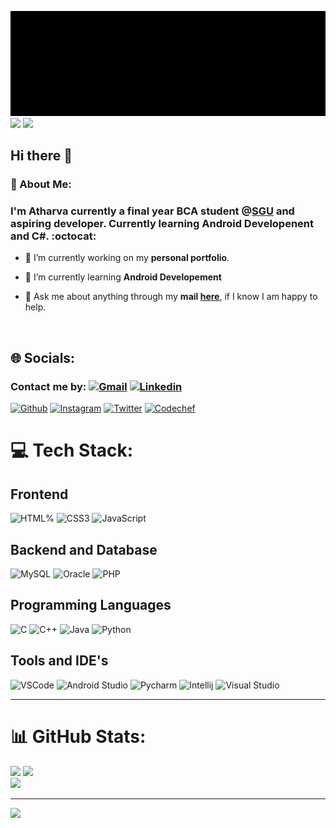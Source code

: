 ![Header](https://github.com/atharva-mali/atharva-mali/blob/main/img/header.gif)
<br>
![](https://img.shields.io/badge/version-1.0-blue)
![](https://komarev.com/ghpvc/?username=atharva-mali&style=flat-square)

## Hi there 👋

### 💫 About Me:

### I'm Atharva currently a final year BCA student @[SGU](http://sanjayghodawatuniversity.ac.in/) and aspiring developer. Currently learning Android Developenent and C#. :octocat:

- 🔭 I’m currently working on my **personal portfolio**.

- 🌱 I’m currently learning **Android Developement**

- 💬 Ask me about anything through my **mail [here](mailto:atharva.mali3081@gmail.com)**, if I know I am happy to help.

<br>

## 🌐 Socials:

### Contact me by: [![Gmail](https://img.shields.io/badge/Gmail-D14836?style=for-the-badge&logo=gmail&logoColor=white)](mailto:atharva.mali3081@gmail.com) [![Linkedin](https://img.shields.io/badge/LinkedIn-0077B5?style=for-the-badge&logo=linkedin&logoColor=white)](https://www.linkedin.com/in/atharvamali3081/)

[![Github](https://img.shields.io/badge/GitHub-100000?style=for-the-badge&logo=github&logoColor=white)](https://github.com/atharva-mali)
[![Instagram](https://img.shields.io/badge/Instagram-E4405F?style=for-the-badge&logo=instagram&logoColor=white)](https://instagram.com/__atharva__3081__)
[![Twitter](https://img.shields.io/badge/Twitter-1DA1F2?style=for-the-badge&logo=twitter&logoColor=white)](https://twitter.com/atharva_3081)
[![Codechef](https://img.shields.io/badge/Codechef-%23B92B27.svg?&style=for-the-badge&logo=Codechef&logoColor=white)](https://www.codechef.com/users/atharva3081)

# 💻 Tech Stack:

## Frontend

![HTML%](https://img.shields.io/badge/HTML5-E34F26?style=for-the-badge&logo=html5&logoColor=white) ![CSS3](https://img.shields.io/badge/CSS3-1572B6?style=for-the-badge&logo=css3&logoColor=white) ![JavaScript](https://img.shields.io/badge/JavaScript-323330?style=for-the-badge&logo=javascript&logoColor=F7DF1E)

## Backend and Database

![MySQL](https://img.shields.io/badge/MySQL-005C84?style=for-the-badge&logo=mysql&logoColor=white) ![Oracle](https://img.shields.io/badge/Oracle-F80000?style=for-the-badge&logo=Oracle&logoColor=white) ![PHP](https://img.shields.io/badge/PHP-777BB4?style=for-the-badge&logo=php&logoColor=white)

## Programming Languages

![C](https://img.shields.io/badge/C-00599C?style=for-the-badge&logo=c&logoColor=white) ![C++](https://img.shields.io/badge/C%2B%2B-00599C?style=for-the-badge&logo=c%2B%2B&logoColor=white) ![Java](https://img.shields.io/badge/Java-ED8B00?style=for-the-badge&logo=java&logoColor=white) ![Python](https://img.shields.io/badge/Python-FFD43B?style=for-the-badge&logo=python&logoColor=blue)

## Tools and IDE's

![VSCode](https://img.shields.io/badge/VSCode-0078D4?style=for-the-badge&logo=visual%20studio%20code&logoColor=white) ![Android Studio](https://img.shields.io/badge/Android_Studio-3DDC84?style=for-the-badge&logo=android-studio&logoColor=white) ![Pycharm](https://img.shields.io/badge/PyCharm-000000.svg?&style=for-the-badge&logo=PyCharm&logoColor=white) ![Intellij](https://img.shields.io/badge/IntelliJ_IDEA-000000.svg?style=for-the-badge&logo=intellij-idea&logoColor=white) ![Visual Studio](https://img.shields.io/badge/Visual_Studio-5C2D91?style=for-the-badge&logo=visual%20studio&logoColor=white)

---

# 📊 GitHub Stats:

![](https://github-readme-stats.vercel.app/api?username=atharva-mali&theme=dark&hide_border=false&include_all_commits=false&count_private=false) ![](https://github-readme-streak-stats.herokuapp.com/?user=atharva-mali&theme=dark&hide_border=false)<br/>
![](https://github-readme-stats.vercel.app/api/top-langs/?username=atharva-mali&theme=dark&hide_border=false&include_all_commits=false&count_private=false&layout=compact)

---

[![](https://visitcount.itsvg.in/api?id=atharva-mali&icon=0&color=0)](https://visitcount.itsvg.in)

